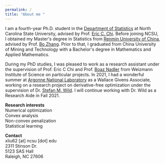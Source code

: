 ```yaml
---
permalink: /
title: "About me "
---
```


I am a fourth-year Ph.D. student in the [Department of Statistics](https://statistics.sciences.ncsu.edu/) at North Carolina State University, advised by Prof. [Eric C. Chi](http://www.ericchi.com/). Before joining NCSU, I obtained my Master's degree in Statistics from [Renmin University of China](http://stat.ruc.edu.cn/en/), advised by Prof. [Bo Zhang](http://stat.ruc.edu.cn/en/teacher_more.php?cid=89248&id=52). Prior to that, I graduated from China University of Mining and Technology with a Bachelor's degree in Mathematics and Applied Mathematics. 

During my PhD studies, I was pleased to work as a research assistant under the supervision of Prof. Eric C Chi and Prof. [Boaz Nadler](https://www.weizmann.ac.il/math/Nadler/home) from Weizmann Institute  of Science on particular projects. In 2021, I had a wonderful summer at [Argonne National Laboratory](https://www.anl.gov/mcs/lans) as a Wallace Givens Associate, working on a research project on derivative-free optimization under the supervision of Dr. [Stefan M. Wild](https://wildsm.github.io/). I will continue working with Dr. Wild as a Research Aide in Fall 2021.

**Research interests**\
Numerical optimization\
Convex analysis\
Non-convex penalization\
Statistical learning

**Contact**\
xliu62 [at] ncsu [dot] edu\
2311 Stinson Dr.\
5123 SAS Hall\
Raleigh, NC 27606




